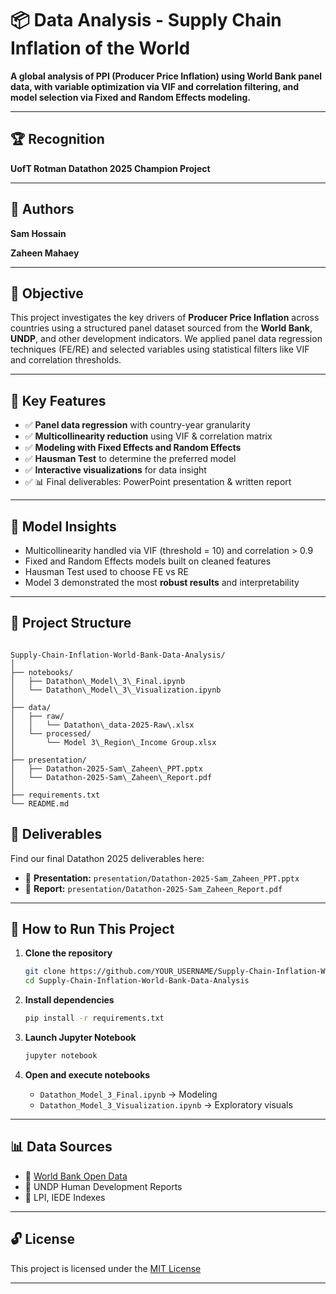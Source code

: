 # 📦 Data Analysis - Supply Chain Inflation of the World

**A global analysis of PPI (Producer Price Inflation) using World Bank panel data, with variable optimization via VIF and correlation filtering, and model selection via Fixed and Random Effects modeling.**

---

## 🏆 Recognition

**UofT Rotman Datathon 2025 Champion Project**

---

## 👥 Authors

**Sam Hossain**

**Zaheen Mahaey**

---

## 📌 Objective

This project investigates the key drivers of **Producer Price Inflation** across countries using a structured panel dataset sourced from the **World Bank**, **UNDP**, and other development indicators. We applied panel data regression techniques (FE/RE) and selected variables using statistical filters like VIF and correlation thresholds.

---

## 🧠 Key Features

- ✅ **Panel data regression** with country-year granularity
- ✅ **Multicollinearity reduction** using VIF & correlation matrix
- ✅ **Modeling with Fixed Effects and Random Effects**
- ✅ **Hausman Test** to determine the preferred model
- ✅ **Interactive visualizations** for data insight
- ✅ 📊 Final deliverables: PowerPoint presentation & written report

---
## 🧪 Model Insights

* Multicollinearity handled via VIF (threshold = 10) and correlation > 0.9
* Fixed and Random Effects models built on cleaned features
* Hausman Test used to choose FE vs RE
* Model 3 demonstrated the most **robust results** and interpretability

---

## 📁 Project Structure

```

Supply-Chain-Inflation-World-Bank-Data-Analysis/
│
├── notebooks/
│   ├── Datathon\_Model\_3\_Final.ipynb
│   └── Datathon\_Model\_3\_Visualization.ipynb
│
├── data/
│   ├── raw/
│   │   └── Datathon\_data-2025-Raw\.xlsx
│   └── processed/
│       └── Model 3\_Region\_Income Group.xlsx
│
├── presentation/
│   ├── Datathon-2025-Sam\_Zaheen\_PPT.pptx
│   └── Datathon-2025-Sam\_Zaheen\_Report.pdf
│
├── requirements.txt
└── README.md

````
## 🧾 Deliverables

Find our final Datathon 2025 deliverables here:

* 🎯 **Presentation:** `presentation/Datathon-2025-Sam_Zaheen_PPT.pptx`
* 📄 **Report:** `presentation/Datathon-2025-Sam_Zaheen_Report.pdf`

---

## 🚀 How to Run This Project

1. **Clone the repository**

   ```bash
   git clone https://github.com/YOUR_USERNAME/Supply-Chain-Inflation-World-Bank-Data-Analysis.git
   cd Supply-Chain-Inflation-World-Bank-Data-Analysis
   ````

2. **Install dependencies**

   ```bash
   pip install -r requirements.txt
   ```

3. **Launch Jupyter Notebook**

   ```bash
   jupyter notebook
   ```

4. **Open and execute notebooks**

   * `Datathon_Model_3_Final.ipynb` → Modeling
   * `Datathon_Model_3_Visualization.ipynb` → Exploratory visuals

---

## 📊 Data Sources

* 📌 [World Bank Open Data](https://data.worldbank.org/)
* 📌 UNDP Human Development Reports
* 📌 LPI, IEDE Indexes

---

## 🔓 License

This project is licensed under the [MIT License](LICENSE)

---
